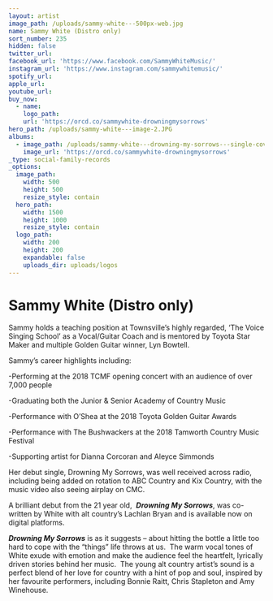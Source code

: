 ```yaml
---
layout: artist
image_path: /uploads/sammy-white---500px-web.jpg
name: Sammy White (Distro only)
sort_number: 235
hidden: false
twitter_url:
facebook_url: 'https://www.facebook.com/SammyWhiteMusic/'
instagram_url: 'https://www.instagram.com/sammywhitemusic/'
spotify_url:
apple_url:
youtube_url:
buy_now:
  - name:
    logo_path:
    url: 'https://orcd.co/sammywhite-drowningmysorrows'
hero_path: /uploads/sammy-white---image-2.JPG
albums:
  - image_path: /uploads/sammy-white---drowning-my-sorrows---single-cover-600px.jpg
    image_url: 'https://orcd.co/sammywhite-drowningmysorrows'
_type: social-family-records
_options:
  image_path:
    width: 500
    height: 500
    resize_style: contain
  hero_path:
    width: 1500
    height: 1000
    resize_style: contain
  logo_path:
    width: 200
    height: 200
    expandable: false
    uploads_dir: uploads/logos
---
```


# **Sammy White (Distro only)**

Sammy holds a teaching position at Townsville’s highly regarded, ‘The Voice Singing School’ as a Vocal/Guitar Coach and is mentored by Toyota Star Maker and multiple Golden Guitar winner, Lyn Bowtell.

Sammy’s career highlights including:

\-Performing at the 2018 TCMF opening concert with an audience of over 7,000 people

\-Graduating both the Junior & Senior Academy of Country Music

\-Performance with O’Shea at the 2018 Toyota Golden Guitar Awards

\-Performance with The Bushwackers at the 2018 Tamworth Country Music Festival

\-Supporting artist for Dianna Corcoran and Aleyce Simmonds

Her debut single, Drowning My Sorrows, was well received across radio, including being added on rotation to ABC Country and Kix Country, with the music video also seeing airplay on CMC.

A brilliant debut from the 21 year old, &nbsp;***Drowning My Sorrows***, was co-written by White with alt country’s Lachlan Bryan and is available now on digital platforms.

***Drowning My Sorrows*** is as it suggests – about hitting the bottle a little too hard to cope with the “things” life throws at us.&nbsp; The warm vocal tones of White exude with emotion and make the audience feel the heartfelt, lyrically driven stories behind her music. &nbsp;The young alt country artist’s sound is a perfect blend of her love for country with a hint of pop and soul, inspired by her favourite performers, including Bonnie Raitt, Chris Stapleton and Amy Winehouse.